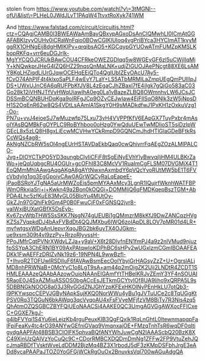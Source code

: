stolen from https://www.youtube.com/watch\?v\=3tMGNI--ofU\&list\=PLHeL0JWdJLvT1PAqW4TtvxtRoXyk741WM

And https://www.falstad.com/circuit/circuitjs.html?ctz=CQAgjCAMB0l3BWEAWaAmBayQBxvpAGxoDsAnCIQMwhLI0ICmAtGGAFABKIzyyOUHv0iCRaWnFqio0BOwCGIKlUIoq4vgPriBYca3HYCImAT1kyyMggRX1OHNgEij8dgHMlKlPy+qrqibsAO5+KGCqypGYUOwATmFUMZpKMSLKbopRKFq+vrr6euDGJrIk-MgYYCQOJCRUkBAwCOU4CFRkeOWEZGDIqq5w8WGEyGF6zl5uCWjIIqMjY+kNQwkprJHeG4IZQ6HZ29nqsQnMaLNK+udjZIGUOJAePNcgt88XE6LsAMY8KgLHZjqdLiUrGJqwOCEHqEEiQTo4QgIUbIZEyOAcU7Ay5-fCvO74AhPIF4t4klxoSaPLF4wEvY7LaY+LS5ATbMRMlLaZmpUEgQmPUIIIpJDS+UWxUJnC6A6qRUFPbKfJV8L4zEgaCJhZBaxl7fE4iIgk7gQjGo583aC03Go28k12iVHNJTfVvHWqUiawIhA0eg0La1vBazeZLBQ8OWmnhvLW6JCsJCDSSmBCQNBUHDqKga9oIRFgJCp9OZvCEJwIaw4EjFIlSqO8Nlk3zW5jNpsDH1S2OqEnR62w8QS4VDtLsAAmlA1SkgY0H9sMADkdfwJ1PxKH1zOxkuVzg1-Oo-PN7u+vvJ4eioeSJ7wMuzwfp75Lxu73vH4VVPPfKfV6EApGX7TuyPxbr4mAsoIYAsBQMBkFgOYPLC9RoBYhboo0oHzg0YwQduUEwTwMDlioST5siDzIpWGEcL8x5zLQ8H8gxLiEcwMCVHwYCkRmpD9GQNCmJhdHTlGlaGDeBFtkRsCcWQs4ag8-AkNgNZCbRW5sOI4ngEUrHSTAVDaEkbQaq0cwQhivrrFqAEgZOzALMIPALCO-Jvg+DlOYCTkPO5YD3qungbCIyIiCFjF8tSgEiNyEVhYIyBwvqjljHM4ULBKrZaWo+jeQqUqbgcRU4OGUr+gcOFhI83C8McVV1RuaImCgFLSM07DVGMjX4T1EoQMmMhIAAwgAqgAKgA8gAYtNwxnAxmbdY6pVQcYvoRUtMW5bE1T6FVcVbdyIg1qg3EgGpoiyCAw0AGrWQCyRaLqEapeE-jPaoBSRoYJTgNA5aUrMWZoEis5pmMYAAxMcy3LgnR1IQujrfWknhWATFBPWmORkxjaSrj+i+Kwkn49a2Bon0kOQGi+DOMMliQ6qFMDKqepBszTGM+AbPDA4Lhc5zfKuE83MvGL05BIoYu4MUtOy-GkZJn97GQhiFk9Gm4P0B0FwuCjF0xFGNSQ2jvr8-yaIWxjBUXatGBfX5DsEyb-Ky67zvWtbTHW5SsSKK7NsgN74gUEUBi1gQMmzrM8kKfJ9DwZANCqzHVgKZSs7VqpkdDJ4bAxFVBdDt4QQJMXbu6IWQ6zoIApDL8LOV7pMR01d4LR+myfwtgsxWDgAnUepvrXqoJBG2bk6uyTX4OJGkm-ue9xsm309t4vI9zzPy+RrzoRIyvssH-PPoJMfrCqtPVNrXWdvLZJa+y9aV+X6t28DlvfnEN1fmPJ4a9z2nlVMud9njuzfpSSYpA3ChERN1BY09AxPAtqwIoKDPhBC6sHPy2wUGxlzmCGmIBOAAFEADKk1FwAEFFzDRIZvNk19z6-19NPN4L9wwBzfl-T+IhvoR2TOFUwlRSDIluF6fAVAwBsmEecOolYbyjGrHAGsyZzZ+U+OgrslALjMD8nhPRWNaB+0McYyC1o8LgT9sA+am44p2mOigZK2Uij2LNDtR4ZCDT1SHMLEAAAzeQAAbAAzowOuioNAAnEIGAmfYtTHBelKRJvZEmY3YF4nSOUAI5RaoE0J4SxAZMiuASSOS0bgACcEsJETkmGCYtyIOf8UA9liho9xQRPA5L9s5DBBNGkNOOG8a03J3RvGGdZNJGhYzpKFExHKOlNyPEnHkLU7otQb3-I9PKYwspcCEPVJGByNApkSujKKQ0NorWWu4yBu1gJVTuUCe2c8TqUGgKtPSV0Rq3TQGuN6bkAWqg3qcVyqoAU4xFsFVyeMFjfzVM8BiTy7R3Nis4zq5QhAtmOZQSGBCZBYFQiUEoNAACSi4AAKE0QC3UmgAGVGgAWXocFFICxeC+GGXE7kgJ-g4lbFVYqi1S4Yu6ieLejzKb4rguPeuxKIB3QgFQxlk1RqLnGhtL0ltewnmapqpFaIFpiFeaKv4tc4rO39ANYwGEfniGVaq9VmqnxajOE+FMzqTnhTsR6wqDF0qItigydgAAPFAt48BSB3CIOlFK5phvaBQfANYWhJuwCgN2IAAAScbQ20BzK8XC49XinUzQAIVzYoCuQc9C+CDorRMBCXDQDmDmNg1ZFFw2FP9VtuZehJQcJmaRBDfTVsktWveLdDDM2BjzMq4BZ3X1rbodJ5dF3zKMpDSFbhJrgE3eADd8ycaPAAPaJTOZ0YoGFGjWCkRgOuOx2BnuvksVql700wAGuAdgQA
